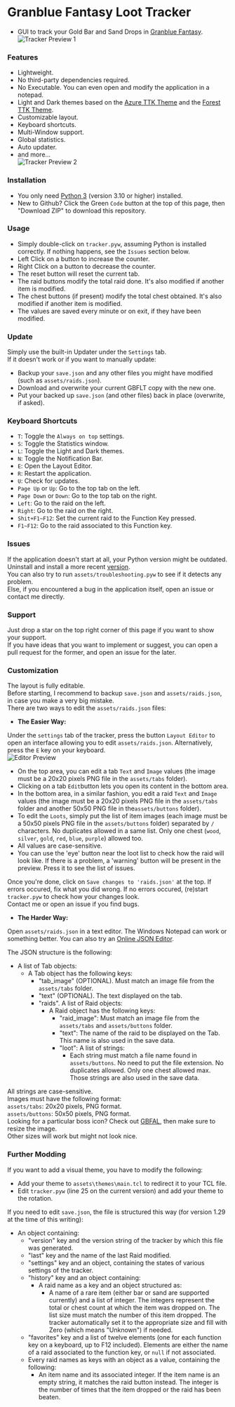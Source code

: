 # Granblue Fantasy Loot Tracker  
* GUI to track your Gold Bar and Sand Drops in [Granblue Fantasy](https://game.granbluefantasy.jp).  
![Tracker Preview 1](https://raw.githubusercontent.com/MizaGBF/GBFLT/main/assets/preview1.png)  
  
### Features  
* Lightweight.  
* No third-party dependencies required.  
* No Executable. You can even open and modify the application in a notepad.  
* Light and Dark themes based on the [Azure TTK Theme](https://github.com/rdbende/Azure-ttk-theme) and the [Forest TTK Theme](https://github.com/rdbende/Forest-ttk-theme).  
* Customizable layout.  
* Keyboard shortcuts.  
* Multi-Window support.  
* Global statistics.  
* Auto updater.  
* and more...  
![Tracker Preview 2](https://raw.githubusercontent.com/MizaGBF/GBFLT/main/assets/preview2.png)  
  
### Installation  
* You only need [Python 3](https://www.python.org/downloads/) (version 3.10 or higher) installed.  
* New to Github? Click the Green `Code` button at the top of this page, then "Download ZIP" to download this repository.  
  
### Usage  
* Simply double-click on `tracker.pyw`, assuming Python is installed correctly. If nothing happens, see the `Issues` section below.  
* Left Click on a button to increase the counter.  
* Right Click on a button to decrease the counter.  
* The reset button will reset the current tab.  
* The raid buttons modify the total raid done. It's also modified if another item is modified.  
* The chest buttons (if present) modify the total chest obtained. It's also modified if another item is modified.  
* The values are saved every minute or on exit, if they have been modified.  
  
### Update  
Simply use the built-in Updater under the `Settings` tab.  
If it doesn't work or if you want to manually update:  
* Backup your `save.json` and any other files you might have modified (such as `assets/raids.json`).  
* Download and overwrite your current GBFLT copy with the new one.  
* Put your backed up `save.json` (and other files) back in place (overwrite, if asked).  
  
### Keyboard Shortcuts  
* `T`: Toggle the `Always on top` settings.  
* `S`: Toggle the Statistics window.  
* `L`: Toggle the Light and Dark themes.  
* `N`: Toggle the Notification Bar.  
* `E`: Open the Layout Editor.  
* `R`: Restart the application.  
* `U`: Check for updates.  
* `Page Up` or `Up`: Go to the top tab on the left.  
* `Page Down` or `Down`: Go to the top tab on the right.  
* `Left`: Go to the raid on the left.  
* `Right`: Go to the raid on the right.  
* `Shit+F1~F12`: Set the current raid to the Function Key pressed.  
* `F1~F12`: Go to the raid associated to this Function key.  
  
### Issues  
If the application doesn't start at all, your Python version might be outdated.  
Uninstall and install a more recent [version](https://www.python.org/downloads/).  
You can also try to run `assets/troubleshooting.pyw` to see if it detects any problem.  
Else, if you encountered a bug in the application itself, open an issue or contact me directly.  
  
### Support  
Just drop a star on the top right corner of this page if you want to show your support.  
If you have ideas that you want to implement or suggest, you can open a pull request for the former, and open an issue for the later.  
  
### Customization  
The layout is fully editable.  
Before starting, I recommend to backup `save.json` and `assets/raids.json`, in case you make a very big mistake.  
There are two ways to edit the `assets/raids.json` files:  
  
- **The Easier Way:**  
  
Under the `settings` tab of the tracker, press the button `Layout Editor` to open an interface allowing you to edit `assets/raids.json`. Alternatively, press the `E` key on your keyboard.  
![Editor Preview](https://raw.githubusercontent.com/MizaGBF/GBFLT/main/assets/preview3.png)  
- On the top area, you can edit a tab `Text` and `Image` values (the image must be a 20x20 pixels PNG file in the `assets/tabs` folder).  
- Clicking on a tab `Edit`button lets you open its content in the bottom area.  
- In the bottom area, in a similar fashion, you edit a raid `Text` and `Image` values (the image must be a 20x20 pixels PNG file in the `assets/tabs` folder and another 50x50 PNG file in the`assets/buttons` folder).  
- To edit the `Loots`, simply put the list of item images (each image must be a 50x50 pixels PNG file in the `assets/buttons` folder) separated by `/` characters. No duplicates allowed in a same list. Only one chest (`wood`, `silver`, `gold`, `red`, `blue`, `purple`) allowed too.  
- All values are case-sensitive.  
- You can use the 'eye' button near the loot list to check how the raid will look like. If there is a problem, a 'warning' button will be present in the preview. Press it to see the list of issues.  
  
Once you're done, click on `Save changes to 'raids.json'` at the top. If errors occured, fix what you did wrong. If no errors occured, (re)start `tracker.pyw` to check how your changes look.  
Contact me or open an issue if you find bugs.  
  
- **The Harder Way:**  
  
Open `assets/raids.json` in a text editor. The Windows Notepad can work or something better. You can also try an [Online JSON Editor](https://jsoneditoronline.org/).  
  
The JSON structure is the following:  
- A list of Tab objects:
    - A Tab object has the following keys:
        - "tab_image" (OPTIONAL). Must match an image file from the `assets/tabs` folder.  
        - "text" (OPTIONAL). The text displayed on the tab.
        - "raids". A list of Raid objects:
            - A Raid object has the following keys:
                - "raid_image": Must match an image file from the `assets/tabs` and `assets/buttons` folder.  
                - "text": The name of the raid to be displayed on the Tab. This name is also used in the save data.  
                - "loot": A list of strings:
                    - Each string must match a file name found in `assets/buttons`. No need to put the file extension. No duplicates allowed. Only one chest allowed max. Those strings are also used in the save data.  
  
All strings are case-sensitive.  
Images must have the following format:  
`assets/tabs`: 20x20 pixels, PNG format.  
`assets/buttons`: 50x50 pixels, PNG format.  
Looking for a particular boss icon? Check out [GBFAL](https://mizagbf.github.io/GBFAL/), then make sure to resize the image.  
Other sizes will work but might not look nice.  
  
### Further Modding  
If you want to add a visual theme, you have to modify the following:
- Add your theme to `assets\themes\main.tcl` to redirect it to your TCL file.  
- Edit `tracker.pyw` (line 25 on the current version) and add your theme to the rotation.  
  
If you need to edit `save.json`, the file is structured this way (for version 1.29 at the time of this writing):
- An object containing:
    - "version" key and the version string of the tracker by which this file was generated.  
    - "last" key and the name of the last Raid modified.  
    - "settings" key and an object, containing the states of various settings of the tracker.  
    - "history" key and an object containing:  
        - A raid name as a key and an object structured as:  
            - A name of a rare item (either bar or sand are supported currently) and a list of integer. The integers represent the total or chest count at which the item was dropped on. The list size must match the number of this item dropped. The tracker automatically set it to the appropriate size and fill with Zero (which means "Unknown") if needed.  
    - "favorites" key and a list of twelve elements (one for each function key on a keyboard, up to F12 included). Elements are either the name of a raid associated to the function key, or `null` if not associated.  
    - Every raid names as keys with an object as a value, containing the following:  
        - An item name and its associated integer. If the item name is an empty string, it matches the raid button instead. The integer is the number of times that the item dropped or the raid has been beaten.  